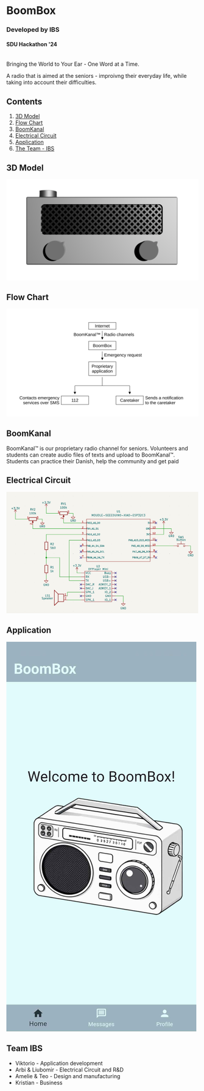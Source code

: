 # BoomBox
### Developed by IBS
#### SDU Hackathon '24      

<br/>
Bringing the World to Your Ear - One Word at a Time.        

A radio that is aimed at the seniors - improivng their everyday life, while taking into account their difficulties.


## Contents

1. [3D Model](#3D-Model)
2. [Flow Chart](#Flow-Chart)
3. [BoomKanal](#BoomKanal)
4. [Electrical Circuit](#Electrical-Circuit)
5. [Application](#Application)
6. [The Team - IBS](#Team-IBS)

## 3D Model

![3dmod](assets/boombox_render_4k.png)

## Flow Chart

![flow](assets/flow_chart1.svg)

## BoomKanal

BoomKanal™ is our proprietary radio channel for seniors. Volunteers and students can create audio files of texts and upload to BoomKanal™​. 
Students can practice their Danish, help the community and get paid

## Electrical Circuit

![elec](/assets/circuit.png)

## Application

![app](assets/app_screenshot.png)

## Team IBS

- Viktorio - Application development
- Arbi & Liubomir - Electrical Circuit and R&D
- Amelie & Teo - Design and manufacturing​
- Kristian - Business